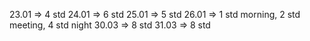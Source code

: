 23.01 => 4 std
24.01 => 6 std
25.01 => 5 std
26.01 => 1 std morning, 2 std meeting, 4 std night
30.03 => 8 std
31.03 => 8 std
